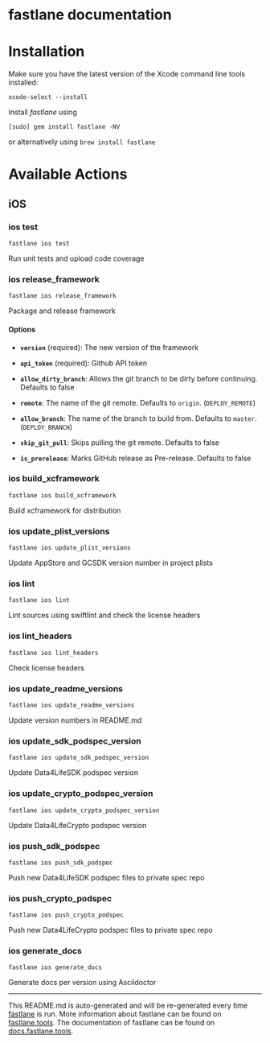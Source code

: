 fastlane documentation
================
# Installation

Make sure you have the latest version of the Xcode command line tools installed:

```
xcode-select --install
```

Install _fastlane_ using
```
[sudo] gem install fastlane -NV
```
or alternatively using `brew install fastlane`

# Available Actions
## iOS
### ios test
```
fastlane ios test
```
Run unit tests and upload code coverage
### ios release_framework
```
fastlane ios release_framework
```
Package and release framework

#### Options

 * **`version`** (required): The new version of the framework

 * **`api_token`** (required): Github API token

 * **`allow_dirty_branch`**: Allows the git branch to be dirty before continuing. Defaults to false

 * **`remote`**: The name of the git remote. Defaults to `origin`. (`DEPLOY_REMOTE`)

 * **`allow_branch`**: The name of the branch to build from. Defaults to `master`. (`DEPLOY_BRANCH`)

 * **`skip_git_pull`**: Skips pulling the git remote. Defaults to false

 * **`is_prerelease`**: Marks GitHub release as Pre-release. Defaults to false
### ios build_xcframework
```
fastlane ios build_xcframework
```
Build xcframework for distribution
### ios update_plist_versions
```
fastlane ios update_plist_versions
```
Update AppStore and GCSDK version number in project plists
### ios lint
```
fastlane ios lint
```
Lint sources using swiftlint and check the license headers
### ios lint_headers
```
fastlane ios lint_headers
```
Check license headers
### ios update_readme_versions
```
fastlane ios update_readme_versions
```
Update version numbers in README.md
### ios update_sdk_podspec_version
```
fastlane ios update_sdk_podspec_version
```
Update Data4LifeSDK podspec version
### ios update_crypto_podspec_version
```
fastlane ios update_crypto_podspec_version
```
Update Data4LifeCrypto podspec version
### ios push_sdk_podspec
```
fastlane ios push_sdk_podspec
```
Push new Data4LifeSDK podspec files to private spec repo
### ios push_crypto_podspec
```
fastlane ios push_crypto_podspec
```
Push new Data4LifeCrypto podspec files to private spec repo
### ios generate_docs
```
fastlane ios generate_docs
```
Generate docs per version using Asciidoctor

----

This README.md is auto-generated and will be re-generated every time [fastlane](https://fastlane.tools) is run.
More information about fastlane can be found on [fastlane.tools](https://fastlane.tools).
The documentation of fastlane can be found on [docs.fastlane.tools](https://docs.fastlane.tools).
